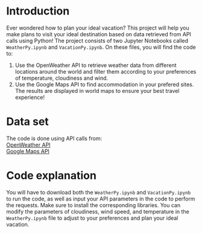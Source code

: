 # Introduction
Ever wondered how to plan your ideal vacation? This project will help you make plans to visit your ideal destination based on data retrieved from API calls using Python!
The project consists of two Jupyter Notebooks called `WeatherPy.ipynb` and `VacationPy.ipynb`. On these files, you will find the code to:
1. Use the OpenWeather API to retrieve weather data from different locations around the world and filter them according to your preferences of temperature, cloudiness and wind.
2. Use the Google Maps API to find accommodation in your prefered sites. <br>
The results are displayed in world maps to ensure your best travel experience!

# Data set
The code is done using API calls from:<br>
[OpenWeather API](https://rapidapi.com/blog/lp/openweathermap/?utm_source=google&utm_medium=cpc&utm_campaign=Beta_99804720366&utm_term=%2Bopenweathermap_b&gclid=CjwKCAjwkdL6BRAREiwA-kiczJRACM76pQ2N-s9VaM59_FxV2vMtJClhaGrA_9b5MAxoMyaK6OMYnBoCrpwQAvD_BwE)<br>
[Google Maps API](https://cloud.google.com/maps-platform/?hl=es-419&utm_source=google&utm_medium=cpc&utm_campaign=FY18-Q2-global-demandgen-paidsearchonnetworkhouseads-cs-maps_contactsal_saf&utm_content=text-ad-none-none-DEV_c-CRE_351523677090-ADGP_Hybrid+%7C+AW+SEM+%7C+SKWS+~+Maps+%7C+BMM+%7C+Mapping+APIs-KWID_43700044580549652-aud-905774763988:kwd-412104684431-userloc_1010103&utm_term=KW_%2Bmap%20%2Bapis-ST_%2Bmap+%2Bapis&gclid=CjwKCAjwkdL6BRAREiwA-kiczOrD7OEq_sMkU3KP0xmcyOdz4mi4pEJHJgH8a4p9GSP_U52_XipbixoC1D0QAvD_BwE)

# Code explanation
You will have to download both the `WeatherPy.ipynb` and `VacationPy.ipynb` to run the code, as well as input your API parameters in the code to perform the requests. Make sure to install the corresponding libraries. You can modify the parameters of cloudiness, wind speed, and temperature in the `WeatherPy.ipynb` file to adjust to your preferences and plan your ideal vacation.
